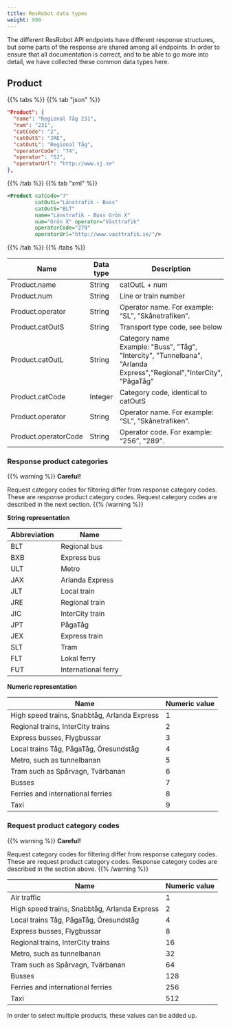 ```yaml
---
title: ResRobot data types 
weight: 990
---
```


The different ResRobot API endpoints have different response structures, but some parts of the response are shared among
all endpoints. In order to ensure that all documentation is correct, and to be able to go more into detail, we have
collected these common data types here.

## Product

{{% tabs %}}
{{% tab "json" %}}
```json
"Product": {
  "name": "Regional Tåg 231",
  "num": "231",
  "catCode": "2",
  "catOutS": "JRE",
  "catOutL": "Regional Tåg",
  "operatorCode": "74",
  "operator": "SJ",
  "operatorUrl": "http://www.sj.se"
},
```
{{% /tab %}}
{{% tab "xml" %}}
```xml
<Product catCode="7" 
         catOutL="Länstrafik - Buss" 
         catOutS="BLT" 
         name="Länstrafik - Buss Grön X" 
         num="Grön X" operator="Västtrafik"
         operatorCode="279" 
         operatorUrl="http://www.vasttrafik.se/"/>
```
{{% /tab %}}
{{% /tabs %}}

| **Name**              | **Data type**           | **Description**                                                                                                                                                                                                                                                                                                                                                                                                                                                                                                                                                                                                                                                                                                                        |
| --------------------- | ----------------------- | ----------------------|
| Product.name          | String                  | catOutL + num |
| Product.num           | String                  | Line or train number |
| Product.operator      | String                  | Operator name. For example: “SL”, ”Skånetrafiken”.                                                                                                                                                                                                                                                                                                                      | |
| Product.catOutS       | String                  | Transport type code, see below  |
| Product.catOutL       | String                  | Category name <br>Example: "Buss", "Tåg", "Intercity", "Tunnelbana", "Arlanda Express","Regional","InterCity", ”PågaTåg”                                                                                                                                                                                                                                              |
| Product.catCode       | Integer                 | Category code, identical to catOutS                                           |
| Product.operator      | String                  | Operator name. For example: “SL”, ”Skånetrafiken”.                                                                                                                                                                                                                                                                                                                      | |
| Product.operatorCode  | String                  | Operator code. For example: “256”, "289".

### Response product categories

{{% warning %}}
**Careful!**

Request category codes for filtering differ from response category codes. These are response product category codes. Request category codes are described in the next section.
{{% /warning %}}

**String representation**

|Abbreviation| Name|
| ------------------- | ----------------------|
|BLT | Regional bus |
|BXB | Express bus |
|ULT | Metro |
|JAX | Arlanda Express |
|JLT | Local train |
|JRE | Regional train |
|JIC | InterCity train |
|JPT | PågaTåg |
|JEX | Express train |
|SLT | Tram |
|FLT | Lokal ferry |
|FUT | International ferry |

**Numeric representation**

|Name| Numeric value|
| ------------------- | ----------------------|
|High speed trains, Snabbtåg, Arlanda Express|1|
|Regional trains, InterCity trains|2| 
|Express busses, Flygbussar|3| 
|Local trains Tåg, PågaTåg, Öresundståg|4| 
|Metro, such as tunnelbanan|5| 
|Tram such as Spårvagn, Tvärbanan | 6|
|Busses| 7|
|Ferries and international ferries | 8|
|Taxi|9|

### Request product category codes

{{% warning %}}
**Careful!**

Request category codes for filtering differ from response category codes. These are request product category codes. Response category codes are described in the section above.
{{% /warning %}}

|Name| Numeric value|
| ------------------- | ----------------------|
|Air traffic|1|
|High speed trains, Snabbtåg, Arlanda Express|2|
|Local trains Tåg, PågaTåg, Öresundståg|4|
|Express busses, Flygbussar|8|
|Regional trains, InterCity trains|16|
|Metro, such as tunnelbanan|32|
|Tram such as Spårvagn, Tvärbanan |64|
|Busses|128|
|Ferries and international ferries |256|
|Taxi|512|

In order to select multiple products, these values can be added up.